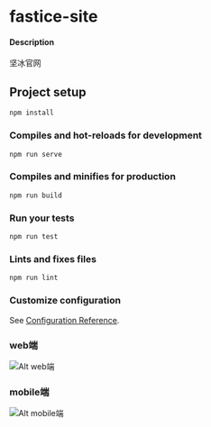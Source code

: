 # fastice-site

#### Description
坚冰官网

## Project setup
```
npm install
```

### Compiles and hot-reloads for development
```
npm run serve
```

### Compiles and minifies for production
```
npm run build
```

### Run your tests
```
npm run test
```

### Lints and fixes files
```
npm run lint
```

### Customize configuration
See [Configuration Reference](https://cli.vuejs.org/config/).

### web端
![Alt web端](https://github.com/xudaile/fastice-tech/tree/master/static/other/web.png)

### mobile端
![Alt mobile端](https://github.com/xudaile/fastice-tech/tree/master/static/other/mobile.png)
